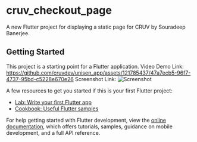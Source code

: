# cruv_checkout_page

A new Flutter project for displaying a static page for CRUV by Souradeep Banerjee.

## Getting Started

This project is a starting point for a Flutter application.
Video Demo Link: https://github.com/cruvdev/unisen_app/assets/121785437/47a7ecb5-96f7-4737-95bd-c5228e670e26
Screenshot Link: ![Screenshot](https://github.com/SouradeepCRUV/cruv_checkout_page/assets/121785437/cc7a9e1a-20d3-41bb-b65b-31778afab29b)

A few resources to get you started if this is your first Flutter project:

- [Lab: Write your first Flutter app](https://docs.flutter.dev/get-started/codelab)
- [Cookbook: Useful Flutter samples](https://docs.flutter.dev/cookbook)

For help getting started with Flutter development, view the
[online documentation](https://docs.flutter.dev/), which offers tutorials,
samples, guidance on mobile development, and a full API reference.
